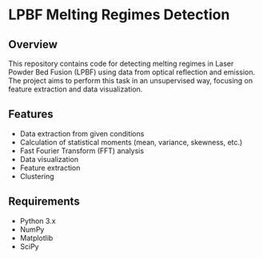 # LPBF Melting Regimes Detection

## Overview

This repository contains code for detecting melting regimes in Laser Powder Bed Fusion (LPBF) using data from optical reflection and emission. The project aims to perform this task in an unsupervised way, focusing on feature extraction and data visualization.

## Features

- Data extraction from given conditions
- Calculation of statistical moments (mean, variance, skewness, etc.)
- Fast Fourier Transform (FFT) analysis
- Data visualization
- Feature extraction 
- Clustering 

## Requirements

- Python 3.x
- NumPy
- Matplotlib
- SciPy

